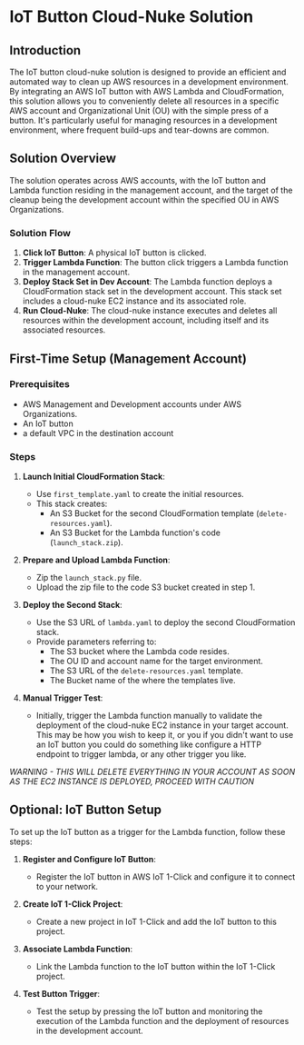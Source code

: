 # IoT Button Cloud-Nuke Solution

## Introduction

The IoT button cloud-nuke solution is designed to provide an efficient and automated way to clean up AWS resources in a development environment. By integrating an AWS IoT button with AWS Lambda and CloudFormation, this solution allows you to conveniently delete all resources in a specific AWS account and Organizational Unit (OU) with the simple press of a button. It's particularly useful for managing resources in a development environment, where frequent build-ups and tear-downs are common.

## Solution Overview

The solution operates across AWS accounts, with the IoT button and Lambda function residing in the management account, and the target of the cleanup being the development account within the specified OU in AWS Organizations.

### Solution Flow

1. **Click IoT Button**: A physical IoT button is clicked.
2. **Trigger Lambda Function**: The button click triggers a Lambda function in the management account.
3. **Deploy Stack Set in Dev Account**: The Lambda function deploys a CloudFormation stack set in the development account. This stack set includes a cloud-nuke EC2 instance and its associated role.
4. **Run Cloud-Nuke**: The cloud-nuke instance executes and deletes all resources within the development account, including itself and its associated resources.

## First-Time Setup (Management Account)

### Prerequisites

- AWS Management and Development accounts under AWS Organizations.
- An IoT button
- a default VPC in the destination account

### Steps

1. **Launch Initial CloudFormation Stack**:
   - Use `first_template.yaml` to create the initial resources.
   - This stack creates:
     - An S3 Bucket for the second CloudFormation template (`delete-resources.yaml`).
     - An S3 Bucket for the Lambda function's code (`launch_stack.zip`).

2. **Prepare and Upload Lambda Function**:
   - Zip the `launch_stack.py` file.
   - Upload the zip file to the code S3 bucket created in step 1.

3. **Deploy the Second Stack**:
   - Use the S3 URL of `lambda.yaml` to deploy the second CloudFormation stack.
   - Provide parameters referring to:
     - The S3 bucket where the Lambda code resides.
     - The OU ID and account name for the target environment.
     - The S3 URL of the `delete-resources.yaml` template.
     -  The Bucket name of the where the templates live.

4. **Manual Trigger Test**:
   - Initially, trigger the Lambda function manually to validate the deployment of the cloud-nuke EC2 instance in your target account. This may be how you wish to keep it, or you if you didn't want to use an IoT button you could do something like configure a HTTP endpoint to trigger lambda, or any other trigger you like. 

*WARNING - THIS WILL DELETE EVERYTHING IN YOUR ACCOUNT AS SOON AS THE EC2 INSTANCE IS DEPLOYED, PROCEED WITH CAUTION*

## Optional: IoT Button Setup

To set up the IoT button as a trigger for the Lambda function, follow these steps:

1. **Register and Configure IoT Button**:
   - Register the IoT button in AWS IoT 1-Click and configure it to connect to your network.

2. **Create IoT 1-Click Project**:
   - Create a new project in IoT 1-Click and add the IoT button to this project.

3. **Associate Lambda Function**:
   - Link the Lambda function to the IoT button within the IoT 1-Click project.

4. **Test Button Trigger**:
   - Test the setup by pressing the IoT button and monitoring the execution of the Lambda function and the deployment of resources in the development account.
